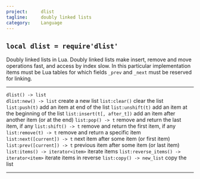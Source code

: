 ```yaml
---
project:     dlist
tagline:     doubly linked lists
category:    Language
---
```


## `local dlist = require'dlist'`

Doubly linked lists in Lua. Doubly linked lists make insert, remove and move operations fast,
and access by index slow. In this particular implementation items must be Lua tables for which
fields `_prev` and `_next` must be reserved for linking.

---------------------------------------------- ----------------------------------------------
`dlist() -> list`<br> `dlist:new() -> list`    create a new list
`list:clear()`                                 clear the list
`list:push(t)`                                 add an item at end of the list
`list:unshift(t)`                              add an item at the beginning of the list
`list:insert(t[, after_t])`                    add an item after another item (or at the end)
`list:pop() -> t`                              remove and return the last item, if any
`list:shift() -> t`                            remove and return the first item, if any
`list:remove(t) -> t`                          remove and return a specific item
`list:next([current]) -> t`                    next item after some item (or first item)
`list:prev([current]) -> t`                    previous item after some item (or last item)
`list:items() -> iterator<item>`               iterate items
`list:reverse_items() -> iterator<item>`       iterate items in reverse
`list:copy() -> new_list`                      copy the list
---------------------------------------------- ----------------------------------------------
